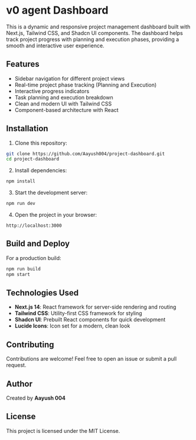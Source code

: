 # v0 agent Dashboard

This is a dynamic and responsive project management dashboard built with Next.js, Tailwind CSS, and Shadcn UI components. The dashboard helps track project progress with planning and execution phases, providing a smooth and interactive user experience.

## Features

- Sidebar navigation for different project views
- Real-time project phase tracking (Planning and Execution)
- Interactive progress indicators
- Task planning and execution breakdown
- Clean and modern UI with Tailwind CSS
- Component-based architecture with React

## Installation

1. Clone this repository:

```bash
git clone https://github.com/Aayush004/project-dashboard.git
cd project-dashboard
```

2. Install dependencies:

```bash
npm install
```

3. Start the development server:

```bash
npm run dev
```

4. Open the project in your browser:

```
http://localhost:3000
```

## Build and Deploy

For a production build:

```bash
npm run build
npm start
```

## Technologies Used

- **Next.js 14**: React framework for server-side rendering and routing
- **Tailwind CSS**: Utility-first CSS framework for styling
- **Shadcn UI**: Prebuilt React components for quick development
- **Lucide Icons**: Icon set for a modern, clean look

## Contributing

Contributions are welcome! Feel free to open an issue or submit a pull request.

## Author

Created by **Aayush 004**

## License

This project is licensed under the MIT License.


